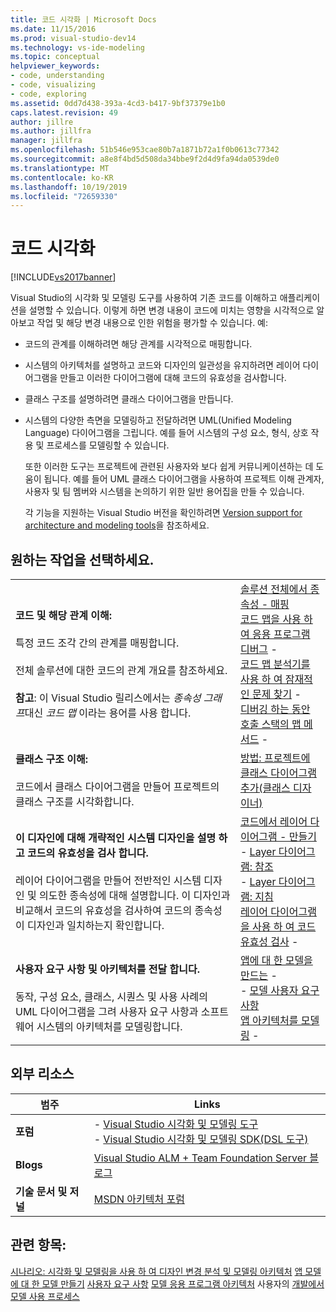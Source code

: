 ```yaml
---
title: 코드 시각화 | Microsoft Docs
ms.date: 11/15/2016
ms.prod: visual-studio-dev14
ms.technology: vs-ide-modeling
ms.topic: conceptual
helpviewer_keywords:
- code, understanding
- code, visualizing
- code, exploring
ms.assetid: 0dd7d438-393a-4cd3-b417-9bf37379e1b0
caps.latest.revision: 49
author: jillre
ms.author: jillfra
manager: jillfra
ms.openlocfilehash: 51b546e953cae80b7a1871b72a1f0b0613c77342
ms.sourcegitcommit: a8e8f4bd5d508da34bbe9f2d4d9fa94da0539de0
ms.translationtype: MT
ms.contentlocale: ko-KR
ms.lasthandoff: 10/19/2019
ms.locfileid: "72659330"
---
```

# <a name="visualize-code"></a>코드 시각화
[!INCLUDE[vs2017banner](../includes/vs2017banner.md)]

Visual Studio의 시각화 및 모델링 도구를 사용하여 기존 코드를 이해하고 애플리케이션을 설명할 수 있습니다. 이렇게 하면 변경 내용이 코드에 미치는 영향을 시각적으로 알아보고 작업 및 해당 변경 내용으로 인한 위험을 평가할 수 있습니다. 예:

- 코드의 관계를 이해하려면 해당 관계를 시각적으로 매핑합니다.

- 시스템의 아키텍처를 설명하고 코드와 디자인의 일관성을 유지하려면 레이어 다이어그램을 만들고 이러한 다이어그램에 대해 코드의 유효성을 검사합니다.

- 클래스 구조를 설명하려면 클래스 다이어그램을 만듭니다.

- 시스템의 다양한 측면을 모델링하고 전달하려면 UML(Unified Modeling Language) 다이어그램을 그립니다. 예를 들어 시스템의 구성 요소, 형식, 상호 작용 및 프로세스를 모델링할 수 있습니다.

  또한 이러한 도구는 프로젝트에 관련된 사용자와 보다 쉽게 커뮤니케이션하는 데 도움이 됩니다. 예를 들어 UML 클래스 다이어그램을 사용하여 프로젝트 이해 관계자, 사용자 및 팀 멤버와 시스템을 논의하기 위한 일반 용어집을 만들 수 있습니다.

  각 기능을 지원하는 Visual Studio 버전을 확인하려면 [Version support for architecture and modeling tools](../modeling/what-s-new-for-design-in-visual-studio.md#VersionSupport)을 참조하세요.

## <a name="what-do-you-want-to-do"></a>원하는 작업을 선택하세요.

|||
|-|-|
|**코드 및 해당 관계 이해:**<br /><br /> 특정 코드 조각 간의 관계를 매핑합니다.<br /><br /> 전체 솔루션에 대한 코드의 관계 개요를 참조하세요.<br /><br /> **참고**: 이 Visual Studio 릴리스에서는 *종속성 그래프*대신 *코드 맵* 이라는 용어를 사용 합니다.|[솔루션 전체에서 종속성 -    매핑](../modeling/map-dependencies-across-your-solutions.md)<br />[코드 맵을 사용 하 여 응용 프로그램 디버그](../modeling/use-code-maps-to-debug-your-applications.md) -   <br />[코드 맵 분석기를 사용 하 여 잠재적인 문제 찾기](../modeling/find-potential-problems-using-code-map-analyzers.md) -   <br />[디버깅 하는 동안 호출 스택의 맵 메서드](../debugger/map-methods-on-the-call-stack-while-debugging-in-visual-studio.md) -   |
|**클래스 구조 이해:**<br /><br /> 코드에서 클래스 다이어그램을 만들어 프로젝트의 클래스 구조를 시각화합니다.|[방법: 프로젝트에 클래스 다이어그램 추가(클래스 디자이너)](../ide/how-to-add-class-diagrams-to-projects-class-designer.md)|
|**이 디자인에 대해 개략적인 시스템 디자인을 설명 하 고 코드의 유효성을 검사 합니다.**<br /><br /> 레이어 다이어그램을 만들어 전반적인 시스템 디자인 및 의도한 종속성에 대해 설명합니다. 이 디자인과 비교해서 코드의 유효성을 검사하여 코드의 종속성이 디자인과 일치하는지 확인합니다.|[코드에서 레이어 다이어그램 -    만들기](../modeling/create-layer-diagrams-from-your-code.md)<br />-    [Layer 다이어그램: 참조](../modeling/layer-diagrams-reference.md)<br />-    [Layer 다이어그램: 지침](../modeling/layer-diagrams-guidelines.md)<br />[레이어 다이어그램을 사용 하 여 코드 유효성 검사](../modeling/validate-code-with-layer-diagrams.md) -   |
|**사용자 요구 사항 및 아키텍처를 전달 합니다.**<br /><br /> 동작, 구성 요소, 클래스, 시퀀스 및 사용 사례의 UML 다이어그램을 그려 사용자 요구 사항과 소프트웨어 시스템의 아키텍처를 모델링합니다.|[앱에 대 한 모델을 만드는](../modeling/create-models-for-your-app.md) -   <br />-   [모델 사용자 요구 사항](../modeling/model-user-requirements.md)<br />[앱 아키텍처를 모델링](../modeling/model-your-app-s-architecture.md) -   |

## <a name="external-resources"></a>외부 리소스

|**범주**|**Links**|
|------------------|---------------|
|**포럼**|-   [Visual Studio 시각화 및 모델링 도구](http://go.microsoft.com/fwlink/?LinkId=184720)<br />-   [Visual Studio 시각화 및 모델링 SDK(DSL 도구)](http://go.microsoft.com/fwlink/?LinkId=184721)|
|**Blogs**|[Visual Studio ALM + Team Foundation Server 블로그](http://go.microsoft.com/fwlink/?LinkID=201340)|
|**기술 문서 및 저널**|[MSDN 아키텍처 포럼](http://go.microsoft.com/fwlink/?LinkId=201343)|

## <a name="see-also"></a>관련 항목:
 [시나리오: 시각화 및 모델링을 사용 하 여 디자인 변경 ](../modeling/scenario-change-your-design-using-visualization-and-modeling.md) [분석 및 모델링 아키텍처](../modeling/analyze-and-model-your-architecture.md) [앱 모델에 대 한 모델 만들기](../modeling/create-models-for-your-app.md) [사용자 요구 사항](../modeling/model-user-requirements.md) [모델 응용 프로그램 아키텍처](../modeling/model-your-app-s-architecture.md) 사용자의 [개발에서 모델 사용 프로세스](../modeling/use-models-in-your-development-process.md)
